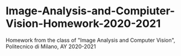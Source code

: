 # Image-Analysis-and-Compiuter-Vision-Homework-2020-2021
Homework from the class of "Image Analysis and Computer Vision", Politecnico di Milano, AY 2020-2021

